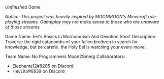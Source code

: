 *Unfinished Game*

*Notice: This project was heavily inspired by MOONMOON's Minecraft role-playing streams. Gameplay may not make sense to those who are unaware of those streams.*

Game Name: Eel's Basics In Mormoonism And Devotion
Short Description: Traverse the rigid catacombs of your fallen brethren in search for knowledge, but be careful, the Holy Eel is watching your every move.

Team Name: No Programmers Moon2Smerg
Collaborators:
  * Elephante12#8205 on Discord
  * HeyLito#6839 on Discord
